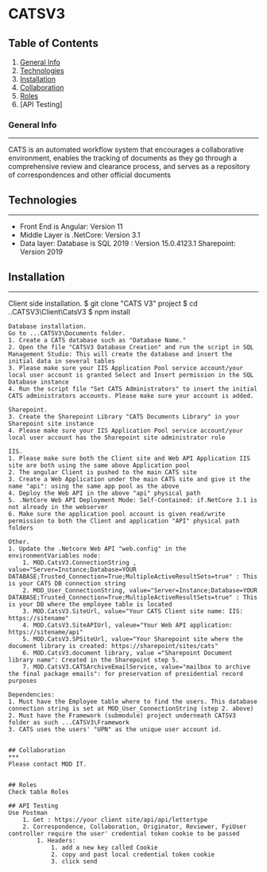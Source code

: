 # CATSV3
## Table of Contents
1. [General Info](#general-info)
2. [Technologies](#technologies)
3. [Installation](#installation)
4. [Collaboration](#collaboration)
5. [Roles](#faqs)
6. [API Testing]

### General Info
***
CATS is an automated workflow system that encourages a collaborative environment, enables the tracking of 
documents as they go through a comprehensive review and clearance process, and serves as a repository of 
correspondences   and other official documents 

## Technologies
***

* Front End is Angular: Version 11 
* Middle Layer is .NetCore: Version 3.1
* Data layer:
	Database is SQL 2019 : Version 15.0.4123.1
	Sharepoint: Version 2019
	
## Installation
***
Client side installation. 
$ git clone "CATS V3" project
$ cd ..CATSV3\Client\CatsV3
$ npm install
```
Database installation. 
Go to ...CATSV3\Documents folder.
1. Create a CATS database such as "Database Name."
2. Open the file "CATSV3 Database Creation" and run the script in SQL Management Studio: This will create the database and insert the initial data in several tables
3. Please make sure your IIS Application Pool service account/your local user account is granted Select and Insert permission in the SQL Database instance
4. Run the script file "Set CATS Administrators" to insert the initial CATS administrators accounts. Please make sure your account is added.

Sharepoint.
3. Create the Sharepoint Library "CATS Documents Library" in your Sharepoint site instance
4. Please make sure your IIS Application Pool service account/your local user account has the Sharepoint site administrator role

IIS.
1. Please make sure both the Client site and Web API Application IIS site are both using the same above Application pool
2. The angular Client is pushed to the main CATS site
3. Create a Web Application under the main CATS site and give it the name "api": using the same app pool as the above
4. Deploy the Web API in the above "api" physical path
5. .NetCore Web API Deployment Mode: Self-Contained: if.NetCore 3.1 is not already in the webserver
6. Make sure the application pool account is given read/write permission to both the Client and application "API" physical path folders

Other.
1. Update the .Netcore Web API "web.config" in the environmentVariables node:
	1. MOD.CatsV3.ConnectionString , value="Server=Instance;Database=YOUR DATABASE;Trusted_Connection=True;MultipleActiveResultSets=true" : This is your CATS DB connection string
	2. MOD_User_ConnectionString, value="Server=Instance;Database=YOUR DATABASE;Trusted_Connection=True;MultipleActiveResultSets=true" : This is your DB where the employee table is located
	3. MOD.CatsV3.SiteUrl, value="Your CATS Client site name: IIS: https://sitename"
	4. MOD.CatsV3.SiteAPIUrl, valeue="Your Web API application: https://sitename/api"
	5. MOD.CatsV3.SPSiteUrl, value="Your Sharepoint site where the document library is created: https://sharepoint/sites/cats"
	6. MOD.CatsV3.document library, value ="Sharepoint Document library name": Created in the Sharepoint step 5.
	7. MOD.CatsV3.CATSArchiveEmailService, value="mailbox to archive the final package emails": for preservation of presidential record purposes
	
Dependencies:
1. Must have the Employee table where to find the users. This database connection string is set at MOD_User_ConnectionString (step 2. above)
2. Must have the Framework (submodule) project underneath CATSV3 folder as such ...CATSV3\Framework
3. CATS uses the users' "UPN" as the unique user account id. 


## Collaboration
***
Please contact MOD IT.


## Roles
Check table Roles

## API Testing
Use Postman
	1. Get : https://your client site/api/api/lettertype
	2. Correspondence, Collaboration, Originator, Reviewer, FyiUser controller require the user' credential token cookie to be passed
		1. Headers:
			1. add a new key called Cookie
			2. copy and past local credential token cookie
			3. click send

